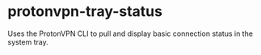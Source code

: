 # protonvpn-tray-status
Uses the ProtonVPN CLI to pull and display basic connection status in the system tray. 
